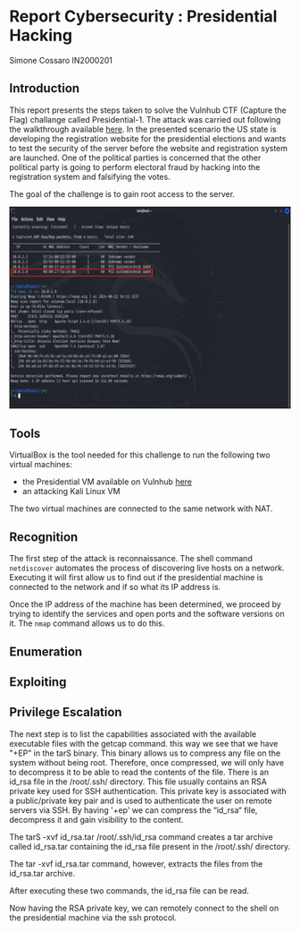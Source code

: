 # Report Cybersecurity : Presidential Hacking
Simone Cossaro IN2000201

## Introduction

This report presents the steps taken to solve the Vulnhub CTF (Capture the Flag) challange called Presidential-1. 
The attack was carried out following the walkthrough available [here](https://www.hackingarticles.in/presidential-1-vulnhub-walkthrough/).
In the presented scenario the US state is developing the registration website for the presidential elections and wants to test the security of the server before the website and registration system are launched. One of the political parties is concerned that the other political party is going to perform electoral fraud by hacking into the registration system and falsifying the votes.

The goal of the challenge is to gain root access to the server.

![Steps of recognition](images/reconnaissance.png)  

## Tools

VirtualBox is the tool needed for this challenge to run the following two virtual machines:
* the Presidential VM available on Vulnhub [here](https://www.vulnhub.com/entry/presidential-1,500/)
* an attacking Kali Linux VM
  
The two virtual machines are connected to the same network with NAT.

## Recognition

The first step of the attack is reconnaissance. The shell command `netdiscover` automates the process of discovering live hosts on a network. Executing it will first allow us to find out if the presidential machine is connected to the network and if so what its IP address is. 

Once the IP address of the machine has been determined, we proceed by trying to identify the services and open ports and the software versions on it. The `nmap` command allows us to do this.

## Enumeration

## Exploiting



## Privilege Escalation

The next step is to list the capabilities associated with the available executable files with the getcap command. this way we see that we have "+EP" in the tarS binary. This binary allows us to compress any file on the system without being root. Therefore, once compressed, we will only have to decompress it to be able to read the contents of the file.
There is an id_rsa file in the /root/.ssh/ directory. This file usually contains an RSA private key used for SSH authentication. This private key is associated with a public/private key pair and is used to authenticate the user on remote servers via SSH.
By having '+ep' we can compress the “id_rsa“ file, decompress it and gain visibility to the content.

The tarS -xvf id_rsa.tar /root/.ssh/id_rsa command creates a tar archive called id_rsa.tar containing the id_rsa file present in the /root/.ssh/ directory.

The tar -xvf id_rsa.tar command, however, extracts the files from the id_rsa.tar archive.

After executing these two commands, the id_rsa file can be read.

Now having the RSA private key, we can remotely connect to the shell on the presidential machine via the ssh protocol.
